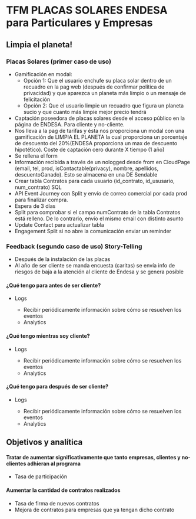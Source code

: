# TFM PLACAS SOLARES ENDESA para Particulares y Empresas

## Limpia el planeta!

### Placas Solares (primer caso de uso)

- Gamificación en modal:
  - Opción 1: Que el usuario enchufe su placa solar dentro de un recuadro en la pag web (después de confirmar política de privacidad) y que aparezca un planeta más limpio o un mensaje de felicitación
  - Opción 2: Que el usuario limpie un recuadro que figura un planeta sucio y que cuanto más limpie mejor precio tendrá
- Captación poseedora de placas solares desde el acceso público en la página de ENDESA. Para cliente y no-cliente.
- Nos lleva a la pag de tarifas y ésta nos proporciona un modal con una gamificación de LIMPIA EL PLANETA la cual proporciona un porcentaje de descuento del 20%(ENDESA proporciona un max de descuento hipotético). Coste de captación cero durante X tiempo (1 año)
- Se rellena el form
- Información recibida a través de un nologged desde from en CloudPage (email, tel, prod, isContactable(privacy), nombre, apellidos, descuentoGanado). Esto se almacena en una DE Sendable
- Crear tabla Contratos para cada usuario (id_contrato, id_ususario, num_contrato) SQL
- API Event Journey con Split y envío de correo comercial por cada prod para finalizar compra.
- Espera de 3 días
- Split para comprobar si el campo numContrato de la tabla Contratos está relleno. De lo contrario, envío el mismo email con distinto asunto
- Update Contact para actualizar tabla
- Engagement Split si no abre la comunicación enviar un reminder

### Feedback (segundo caso de uso) Story-Telling

- Después de la instalación de las placas
- Al año de ser cliente se manda encuesta (caritas) se envía info de riesgos de baja a la atención al cliente de Endesa y se genera posible

#### ¿Qué tengo para antes de ser cliente?

- Logs

  - Recibir periódicamente información sobre cómo se resuelven los eventos
  - Analytics

#### ¿Qué tengo mientras soy cliente?

- Logs

  - Recibir periódicamente información sobre cómo se resuelven los eventos
  - Analytics

#### ¿Qué tengo para después de ser cliente?

- Logs

  - Recibir periódicamente información sobre cómo se resuelven los eventos
  - Analytics

## Objetivos y analítica

#### Tratar de aumentar significativamente que tanto empresas, clientes y no-clientes adhieran al programa

- Tasa de participación

#### Aumentar la cantidad de contratos realizados

- Tasa de firma de nuevos contratos
- Mejora de contratos para empresas que ya tengan dicho contrato
